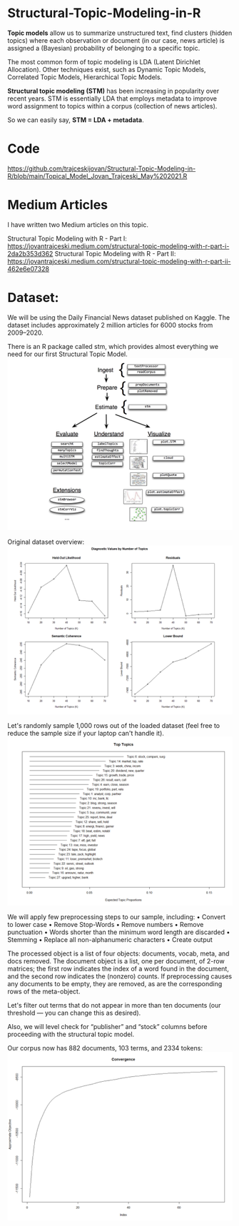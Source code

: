 # Structural-Topic-Modeling-in-R

**Topic models** allow us to summarize unstructured text, find clusters (hidden topics) where each observation or document (in our case, news article) is assigned a (Bayesian) probability of belonging to a specific topic.

The most common form of topic modeling is LDA (Latent Dirichlet Allocation). Other techniques exist, such as Dynamic Topic Models, Correlated Topic Models, Hierarchical Topic Models.

**Structural topic modeling (STM)** has been increasing in popularity over recent years. STM is essentially LDA that employs metadata to improve word assignment to topics within a corpus (collection of news articles).

So we can easily say, **STM = LDA + metadata**.

# Code
https://github.com/trajceskijovan/Structural-Topic-Modeling-in-R/blob/main/Topical_Model_Jovan_Trajceski_May%202021.R

# Medium Articles
I have written two Medium articles on this topic.

Structural Topic Modeling with R - Part I: https://jovantrajceski.medium.com/structural-topic-modeling-with-r-part-i-2da2b353d362
Structural Topic Modeling with R - Part II: https://jovantrajceski.medium.com/structural-topic-modeling-with-r-part-ii-462e6e07328

# Dataset:
We will be using the Daily Financial News dataset published on Kaggle. The dataset includes approximately 2 million articles for 6000 stocks from 2009–2020.

There is an R package called stm, which provides almost everything we need for our first Structural Topic Model.
![](samples/0.png)

Original dataset overview:
![](samples/1.png)

Let's randomly sample 1,000 rows out of the loaded dataset (feel free to reduce the sample size if your laptop can't handle it).
![](samples/2.png)

We will apply few preprocessing steps to our sample, including:
• Convert to lower case
• Remove Stop-Words
• Remove numbers
• Remove punctuation
• Words shorter than the minimum word length are discarded
• Stemming
• Replace all non-alphanumeric characters
• Create output


The processed object is a list of four objects: documents, vocab, meta, and docs removed. The document object is a list, one per document, of 2-row matrices; the first row indicates the index of a word found in the document, and the second row indicates the (nonzero) counts. If preprocessing causes any documents to be empty, they are removed, as are the corresponding rows of the meta-object.

Let's filter out terms that do not appear in more than ten documents (our threshold — you can change this as desired).

Also, we will level check for “publisher” and “stock” columns before proceeding with the structural topic model.

Our corpus now has 882 documents, 103 terms, and 2334 tokens:
![](samples/3.png)








